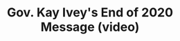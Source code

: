 ---
layout: post
categories: HSV
title: Gov. Kay Ivey's End of 2020 Message (video)
title_link: "https://governor.alabama.gov/newsroom/2020/12/gov-iveys-end-of-year-message/"
---